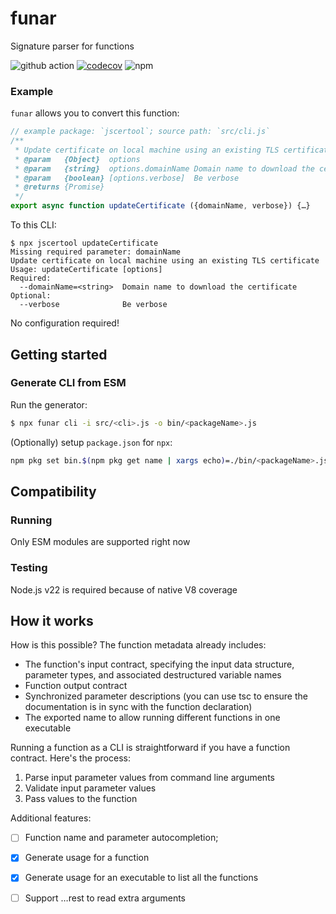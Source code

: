 # funar

Signature parser for functions

![github action](https://github.com/apla/funar/actions/workflows/node.js.yml/badge.svg)
[![codecov](https://codecov.io/github/apla/funar/graph/badge.svg?token=SB2023EEU8)](https://codecov.io/github/apla/funar)
![npm](https://img.shields.io/npm/v/funar)

### Example

`funar` allows you to convert this function:

```javascript
// example package: `jscertооl`; source path: `src/cli.js`
/**
 * Update certificate on local machine using an existing TLS certificate
 * @param   {Object}  options
 * @param   {string}  options.domainName Domain name to download the certificate for
 * @param   {boolean} [options.verbose]  Be verbose
 * @returns {Promise}
 */
export async function updateCertificate ({domainName, verbose}) {…}
```

To this CLI:

```
$ npx jscertооl updateCertificate
Missing required parameter: domainName
Update certificate on local machine using an existing TLS certificate
Usage: updateCertificate [options]
Required:
  --domainName=<string>  Domain name to download the certificate
Optional:
  --verbose              Be verbose
```

No configuration required!

## Getting started

### Generate CLI from ESM

Run the generator:

```bash
$ npx funar cli -i src/<cli>.js -o bin/<packageName>.js
```

(Optionally) setup `package.json` for `npx`:

```bash
npm pkg set bin.$(npm pkg get name | xargs echo)=./bin/<packageName>.js
```

## Compatibility

### Running

Only ESM modules are supported right now

### Testing

Node.js v22 is required because of native V8 coverage

## How it works

How is this possible? The function metadata already includes:

 * The function's input contract, specifying the input data structure,
 parameter types, and associated destructured variable names
 * Function output contract
 * Synchronized parameter descriptions (you can use tsc to ensure
 the documentation is in sync with the function declaration)
 * The exported name to allow running different functions in one executable

Running a function as a CLI is straightforward if you have a function contract.
Here's the process:

 1. Parse input parameter values from command line arguments
 2. Validate input parameter values
 3. Pass values to the function

Additional features:

 * [ ] Function name and parameter autocompletion;
 * [x] Generate usage for a function
 * [x] Generate usage for an executable to list all the functions
 * [ ] Support …rest to read extra arguments


